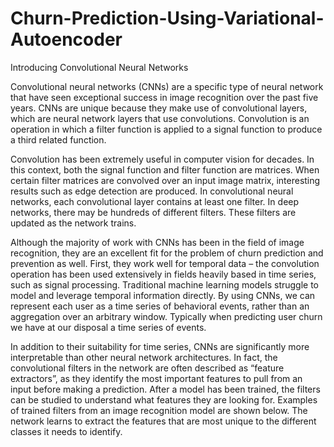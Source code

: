 # Churn-Prediction-Using-Variational-Autoencoder

Introducing Convolutional Neural Networks

Convolutional neural networks (CNNs) are a specific type of neural network that have seen exceptional success in image recognition over the past five years. CNNs are unique because they make use of convolutional layers, which are neural network layers that use convolutions. Convolution is an operation in which a filter function is applied to a signal function to produce a third related function.

Convolution has been extremely useful in computer vision for decades. In this context, both the signal function and filter function are matrices. When certain filter matrices are convolved over an input image matrix, interesting results such as edge detection are produced. In convolutional neural networks, each convolutional layer contains at least one filter. In deep networks, there may be hundreds of different filters. These filters are updated as the network trains.

Although the majority of work with CNNs has been in the field of image recognition, they are an excellent fit for the problem of churn prediction and prevention as well. First, they work well for temporal data – the convolution operation has been used extensively in fields heavily based in time series, such as signal processing. Traditional machine learning models struggle to model and leverage temporal information directly. By using CNNs, we can represent each user as a time series of behavioral events, rather than an aggregation over an arbitrary window. Typically when predicting user churn we have at our disposal a time series of events.

In addition to their suitability for time series, CNNs are significantly more interpretable than other neural network architectures. In fact, the convolutional filters in the network are often described as “feature extractors”, as they identify the most important features to pull from an input before making a prediction. After a model has been trained, the filters can be studied to understand what features they are looking for. Examples of trained filters from an image recognition model are shown below. The network learns to extract the features that are most unique to the different classes it needs to identify.

